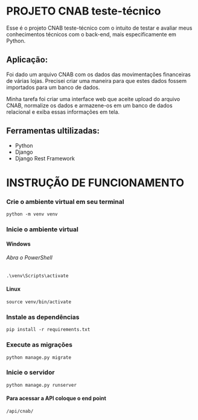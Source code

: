 # PROJETO CNAB teste-técnico

Esse é o projeto CNAB teste-técnico com o intuito de testar e avaliar meus conhecimentos técnicos com o back-end, mais especificamente em Python.

## Aplicação:

Foi dado um arquivo CNAB com os dados das movimentações financeiras de várias lojas. Precisei criar uma maneira para que estes dados fossem importados para um banco de dados.

Minha tarefa foi criar uma interface web que aceite upload do arquivo CNAB, normalize os dados e armazene-os em um banco de dados relacional e exiba essas informações em tela.

## Ferramentas ultilizadas:

- Python
- Django
- Django Rest Framework

# INSTRUÇÃO DE FUNCIONAMENTO

### Crie o ambiente virtual em seu terminal

```
python -m venv venv
```

### Inicie o ambiente virtual

#### Windows

###### Abra o PowerShell

```
.\venv\Scripts\activate
```

#### Linux

```
source venv/bin/activate
```

### Instale as dependências

```
pip install -r requirements.txt
```

### Execute as migrações

```
python manage.py migrate
```

### Inicie o servidor

```
python manage.py runserver
```

#### Para acessar a API coloque o end point

```
/api/cnab/
```
